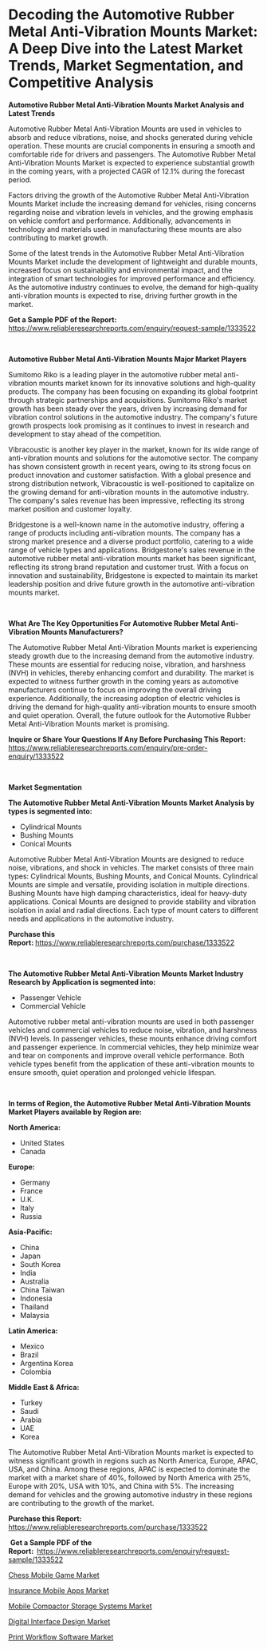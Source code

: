 <p><h1>Decoding the Automotive Rubber Metal Anti-Vibration Mounts Market: A Deep Dive into the Latest Market Trends, Market Segmentation, and Competitive Analysis</h1></p><p><strong>Automotive Rubber Metal Anti-Vibration Mounts Market Analysis and Latest Trends</strong></p>
<p><p>Automotive Rubber Metal Anti-Vibration Mounts are used in vehicles to absorb and reduce vibrations, noise, and shocks generated during vehicle operation. These mounts are crucial components in ensuring a smooth and comfortable ride for drivers and passengers. The Automotive Rubber Metal Anti-Vibration Mounts Market is expected to experience substantial growth in the coming years, with a projected CAGR of 12.1% during the forecast period.</p><p>Factors driving the growth of the Automotive Rubber Metal Anti-Vibration Mounts Market include the increasing demand for vehicles, rising concerns regarding noise and vibration levels in vehicles, and the growing emphasis on vehicle comfort and performance. Additionally, advancements in technology and materials used in manufacturing these mounts are also contributing to market growth.</p><p>Some of the latest trends in the Automotive Rubber Metal Anti-Vibration Mounts Market include the development of lightweight and durable mounts, increased focus on sustainability and environmental impact, and the integration of smart technologies for improved performance and efficiency. As the automotive industry continues to evolve, the demand for high-quality anti-vibration mounts is expected to rise, driving further growth in the market.</p></p>
<p><strong>Get a Sample PDF of the Report:&nbsp;</strong> <a href="https://www.reliableresearchreports.com/enquiry/request-sample/1333522">https://www.reliableresearchreports.com/enquiry/request-sample/1333522</a></p>
<p>&nbsp;</p>
<p><strong>Automotive Rubber Metal Anti-Vibration Mounts Major Market Players</strong></p>
<p><p>Sumitomo Riko is a leading player in the automotive rubber metal anti-vibration mounts market known for its innovative solutions and high-quality products. The company has been focusing on expanding its global footprint through strategic partnerships and acquisitions. Sumitomo Riko's market growth has been steady over the years, driven by increasing demand for vibration control solutions in the automotive industry. The company's future growth prospects look promising as it continues to invest in research and development to stay ahead of the competition.</p><p>Vibracoustic is another key player in the market, known for its wide range of anti-vibration mounts and solutions for the automotive sector. The company has shown consistent growth in recent years, owing to its strong focus on product innovation and customer satisfaction. With a global presence and strong distribution network, Vibracoustic is well-positioned to capitalize on the growing demand for anti-vibration mounts in the automotive industry. The company's sales revenue has been impressive, reflecting its strong market position and customer loyalty.</p><p>Bridgestone is a well-known name in the automotive industry, offering a range of products including anti-vibration mounts. The company has a strong market presence and a diverse product portfolio, catering to a wide range of vehicle types and applications. Bridgestone's sales revenue in the automotive rubber metal anti-vibration mounts market has been significant, reflecting its strong brand reputation and customer trust. With a focus on innovation and sustainability, Bridgestone is expected to maintain its market leadership position and drive future growth in the automotive anti-vibration mounts market.</p></p>
<p>&nbsp;</p>
<p><strong>What Are The Key Opportunities For Automotive Rubber Metal Anti-Vibration Mounts Manufacturers?</strong></p>
<p><p>The Automotive Rubber Metal Anti-Vibration Mounts market is experiencing steady growth due to the increasing demand from the automotive industry. These mounts are essential for reducing noise, vibration, and harshness (NVH) in vehicles, thereby enhancing comfort and durability. The market is expected to witness further growth in the coming years as automotive manufacturers continue to focus on improving the overall driving experience. Additionally, the increasing adoption of electric vehicles is driving the demand for high-quality anti-vibration mounts to ensure smooth and quiet operation. Overall, the future outlook for the Automotive Rubber Metal Anti-Vibration Mounts market is promising.</p></p>
<p><strong>Inquire or Share Your Questions If Any Before Purchasing This Report:</strong> <a href="https://www.reliableresearchreports.com/enquiry/pre-order-enquiry/1333522">https://www.reliableresearchreports.com/enquiry/pre-order-enquiry/1333522</a></p>
<p>&nbsp;</p>
<p><strong>Market Segmentation</strong></p>
<p><strong>The Automotive Rubber Metal Anti-Vibration Mounts Market Analysis by types is segmented into:</strong></p>
<p><ul><li>Cylindrical Mounts</li><li>Bushing Mounts</li><li>Conical Mounts</li></ul></p>
<p><p>Automotive Rubber Metal Anti-Vibration Mounts are designed to reduce noise, vibrations, and shock in vehicles. The market consists of three main types: Cylindrical Mounts, Bushing Mounts, and Conical Mounts. Cylindrical Mounts are simple and versatile, providing isolation in multiple directions. Bushing Mounts have high damping characteristics, ideal for heavy-duty applications. Conical Mounts are designed to provide stability and vibration isolation in axial and radial directions. Each type of mount caters to different needs and applications in the automotive industry.</p></p>
<p><strong>Purchase this Report:&nbsp;</strong><a href="https://www.reliableresearchreports.com/purchase/1333522">https://www.reliableresearchreports.com/purchase/1333522</a></p>
<p>&nbsp;</p>
<p><strong>The Automotive Rubber Metal Anti-Vibration Mounts Market Industry Research by Application is segmented into:</strong></p>
<p><ul><li>Passenger Vehicle</li><li>Commercial Vehicle</li></ul></p>
<p><p>Automotive rubber metal anti-vibration mounts are used in both passenger vehicles and commercial vehicles to reduce noise, vibration, and harshness (NVH) levels. In passenger vehicles, these mounts enhance driving comfort and passenger experience. In commercial vehicles, they help minimize wear and tear on components and improve overall vehicle performance. Both vehicle types benefit from the application of these anti-vibration mounts to ensure smooth, quiet operation and prolonged vehicle lifespan.</p></p>
<p>&nbsp;</p>
<p><strong>In terms of Region, the Automotive Rubber Metal Anti-Vibration Mounts Market Players available by Region are:</strong></p>
<p>
    <p> <strong> North America: </strong>
        <ul>
            <li>United States</li>
            <li>Canada</li>
        </ul>
        </p> 
    <p> <strong> Europe: </strong>
        <ul>
            <li>Germany</li>
            <li>France</li>
            <li>U.K.</li>
            <li>Italy</li>
            <li>Russia</li>
        </ul>
        </p> 
    <p> <strong> Asia-Pacific: </strong>
        <ul>
            <li>China</li>
            <li>Japan</li>
            <li>South Korea</li>
            <li>India</li>
            <li>Australia</li>
            <li>China Taiwan</li>
            <li>Indonesia</li>
            <li>Thailand</li>
            <li>Malaysia</li>
        </ul>
        </p> 
    <p> <strong> Latin America: </strong>
        <ul>
            <li>Mexico</li>
            <li>Brazil</li>
            <li>Argentina Korea</li>
            <li>Colombia</li>
        </ul>
        </p> 
    <p> <strong> Middle East & Africa: </strong>
        <ul>
            <li>Turkey</li>
            <li>Saudi</li>
            <li>Arabia</li>
            <li>UAE</li>
            <li>Korea</li>
        </ul>
    </p>
    </p>
<p><p>The Automotive Rubber Metal Anti-Vibration Mounts market is expected to witness significant growth in regions such as North America, Europe, APAC, USA, and China. Among these regions, APAC is expected to dominate the market with a market share of 40%, followed by North America with 25%, Europe with 20%, USA with 10%, and China with 5%. The increasing demand for vehicles and the growing automotive industry in these regions are contributing to the growth of the market.</p></p>
<p><strong>Purchase this Report: </strong><a href="https://www.reliableresearchreports.com/purchase/1333522">https://www.reliableresearchreports.com/purchase/1333522</a></p>
<p>&nbsp;<strong>Get a Sample PDF of the Report:&nbsp;&nbsp;</strong><a href="https://www.reliableresearchreports.com/enquiry/request-sample/1333522">https://www.reliableresearchreports.com/enquiry/request-sample/1333522</a></p>
<p><strong></strong></p>
<p><p><a href="https://medium.com/@effiemills56867/chess-mobile-game-market-size-and-market-trends-complete-industry-overview-2024-to-2031-448025643487">Chess Mobile Game Market</a></p><p><a href="https://medium.com/@darienhoppe3434/insurance-mobile-apps-market-size-market-outlook-and-market-forecast-2024-to-2031-aa086cd080e9">Insurance Mobile Apps Market</a></p><p><a href="https://medium.com/@chiragreportprime1/mobile-compactor-storage-systems-market-report-reveals-the-latest-trends-and-growth-opportunities-758bb528e9c7">Mobile Compactor Storage Systems Market</a></p><p><a href="https://medium.com/@effiemills56867/digital-interface-design-market-share-evolution-and-market-growth-trends-2024-2031-3a0f6188f2a8">Digital Interface Design Market</a></p><p><a href="https://medium.com/p/20945f9d1427/edit">Print Workflow Software Market</a></p></p>